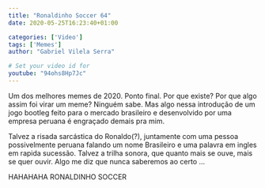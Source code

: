 ```yaml
---
title: "Ronaldinho Soccer 64"
date: 2020-05-25T16:23:40+01:00

categories: ['Video']
tags: ['Memes']
author: "Gabriel Vilela Serra"

# Set your video id for
youtube: "94ohs8Hp7Jc"
---
```

Um dos melhores memes de 2020. Ponto final.
Por que existe? Por que algo assim foi virar um meme? Ninguém sabe. Mas algo nessa introdução de um jogo bootleg feito para o mercado brasileiro e desenvolvido por uma empresa peruana é engraçado demais pra mim.

Talvez a risada sarcástica do Ronaldo(?), juntamente com uma pessoa possivelmente peruana falando um nome Brasileiro e uma palavra em ingles em rapida sucessão. 
Talvez a trilha sonora, que quanto mais se ouve, mais se quer ouvir. Algo me diz que nunca saberemos ao certo ...

<!--more-->

HAHAHAHA RONALDINHO SOCCER

